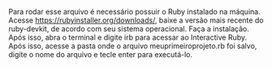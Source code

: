 Para rodar esse arquivo é necessário possuir o Ruby instalado na máquina.
Acesse https://rubyinstaller.org/downloads/, baixe a versão mais recente do ruby-devkit, de acordo com seu sistema operacional.
Faça a instalação.
Após isso, abra o terminal e digite irb para acessar ao Interactive Ruby.
Após isso, acesse a pasta onde o arquivo meuprimeiroprojeto.rb foi salvo, digite o nome do arquivo e tecle enter para executá-lo.
